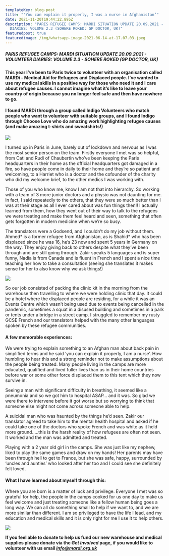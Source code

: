 ```yaml
---
templateKey: blog-post
title: "'You can explain it properly, I was a nurse in Afghanistan’"
date: 2021-11-20T19:44:22.895Z
description: "PARIS REFUGEE CAMPS: MARDI SITUATION UPDATE 20.09.2021 - VOLUNTEER
  DIARIES: VOLUME 2.3 (SOHERE ROKED: GP DOCTOR, UK)"
featuredpost: true
featuredimage: /img/whatsapp-image-2021-06-14-at-17.07.03.jpeg
---
```

##### PARIS REFUGEE CAMPS: MARDI SITUATION UPDATE 20.09.2021 - VOLUNTEER DIARIES: VOLUME 2.3 - SOHERE ROKED (GP DOCTOR, UK)

#### This year I’ve been to Paris twice to volunteer with an organisation called MARDi - Medical Aid for Refugees and Displaced people. I’ve wanted to use my medical skills in a positive way for those who need it and I care about refugee causes. I cannot imagine what it’s like to leave your country of origin because you no longer feel safe and then have nowhere to go.

#### I found MARDi through a group called Indigo Volunteers who match people who want to volunteer with suitable groups, and I found Indigo through Choose Love who do amazing work highlighting refugee causes (and make amazing t-shirts and sweatshirts!)

![](/img/whatsapp-image-2021-06-14-at-17.07.03.jpeg)

I turned up in Paris in June, barely out of lockdown and nervous as I was the most senior person on the team. Firstly everyone I met was so helpful, from Cati and Rudi of Chaubertin who’ve been keeping the Paris headquarters in their home as the official headquarters got damaged in a fire, so have people come in daily to their home and they’re so patient and welcoming, to a Harriet who is a doctor and the cofounder of the charity who did my welcome brief, to the other medics I was working with.

Those of you who know me, know I am not that into hierarchy. So working with a team of 3 more junior doctors and a physio was not daunting for me. In fact, I said repeatedly to the others, that they were so much better than I was at their stage as all I ever cared about was fun things then!! I actually learned from them, how they went out of their way to talk to the refugees we were treating and make them feel heard and seen, something that often gets forgotten in modern medicine when we’re so busy.

The translators were a Godsend, and I couldn’t do my job without them. Ahmed\* is a former refugee from Afghanistan, as is Shahid\* who has been displaced since he was 16, he’s 23 now and spent 5 years in Germany on the way. They enjoy giving back to others despite what they’ve been through and are still going through. Zakir speaks 5 languages and is super funny, Nadia is from Canada and is fluent in French and I spent a nice time teaching her how to take a consultation (seeing she translates it makes sense for her to also know why we ask things!)

![](/img/whatsapp-image-2021-06-14-at-17.06.04.jpeg)

So our job consisted of packing the clinic kit in the morning from the warehouse then travelling to where we were holding clinic that day. It could be a hotel where the displaced people are residing, for a while it was an Events Centre which wasn’t being used due to events being cancelled in the pandemic, sometimes a squat in a disused building and sometimes in a park or tents under a bridge in a street camp. I struggled to remember my rusty GCSE French and our translators helped with the many other languages spoken by these refugee communities.

#### A few memorable experiences:

We were trying to explain something to an Afghan man about back pain in simplified terms and he said ‘you can explain it properly, I am a nurse’. How humbling to hear this and a strong reminder not to make assumptions about the people being treated. Many people living in the camps are more educated, qualified and lived fuller lives than us in their home countries before war or some other force displaced them to this tent which they now survive in.

Seeing a man with significant difficulty in breathing, it seemed like a pneumonia and so we got him to hospital ASAP… and it was. So glad we were there to intervene before it got worse but so worrying to think that someone else might not come across someone able to help.

A suicidal man who was haunted by the things he’d seen. Zakir our translator agreed to take him to the mental health hospital and asked if he could take one of the doctors who spoke French and was white as it held more ground…..this is the harsh reality of how refugees are often not seen. It worked and the man was admitted and treated.

Playing with a 2 year old girl in the camps. She was just like my nephew, liked to play the same games and draw on my hands! Her parents may have been through hell to get to France, but she was safe, happy, surrounded by ‘uncles and aunties’ who looked after her too and I could see she definitely felt loved.

#### What I have learned about myself through this: 

Where you are born is a matter of luck and privilege. Everyone I met was so grateful for help, the people in the camps cooked for us one day to make us feel welcome and just treating someone like a fellow human being goes a long way. We can all do something small to help if we want to, and we are more similar than different. I am so privileged to have the life I lead, and my education and medical skills and it is only right for me I use it to help others.

![](/img/whatsapp-image-2021-06-18-at-16.48.32.jpeg)

**If you feel able to donate to help us fund our new warehouse and medical supplies please donate via the *Get Involved* page, if you would like to volunteer with us email *info@mardi.org.uk***